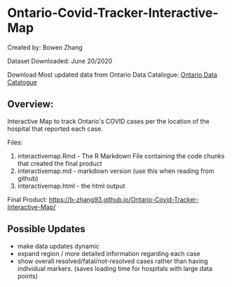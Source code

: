 # Ontario-Covid-Tracker-Interactive-Map


Created by: Bowen Zhang 

Dataset Downloaded: June 20/2020

Download Most updated data from Ontario Data Catalogue: [Ontario Data Catalogue](https://data.ontario.ca/dataset/confirmed-positive-cases-of-covid-19-in-ontario/resource/455fd63b-603d-4608-8216-7d8647f43350) 

## Overview: 
Interactive Map to track Ontario's COVID cases per the location of the hospital that reported each case. 

Files:
1. interactivemap.Rmd  - The R Markdown File containing the code chunks that created the final product
2. interactivemap.md - markdown version (use this when reading from github)
3. interactivemap.html - the html output 

Final Product: https://b-zhang93.github.io/Ontario-Covid-Tracker-Interactive-Map/


## Possible Updates
- make data updates dynamic 
- expand region / more detailed information regarding each case
- show overall resolved/fatal/not-resolved cases rather than having individual markers. (saves loading time for hospitals with large data points)
